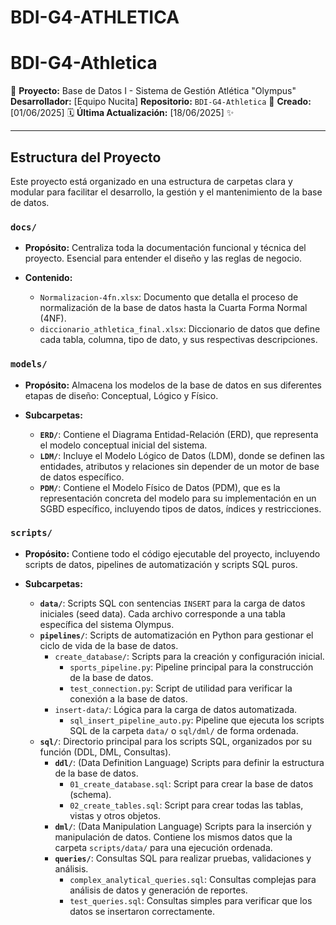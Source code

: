 # BDI-G4-ATHLETICA

# BDI-G4-Athletica

🚀 **Proyecto:** Base de Datos I - Sistema de Gestión Atlética "Olympus"
**Desarrollador:** [Equipo Nucita]
**Repositorio:** `BDI-G4-Athletica` 📂
**Creado:** [01/06/2025] 🗓️
**Última Actualización:** [18/06/2025] ✨

---

## Estructura del Proyecto

Este proyecto está organizado en una estructura de carpetas clara y modular para facilitar el desarrollo, la gestión y el mantenimiento de la base de datos.

### `docs/`

*   **Propósito:** Centraliza toda la documentación funcional y técnica del proyecto. Esencial para entender el diseño y las reglas de negocio.

*   **Contenido:**
    *   `Normalizacion-4fn.xlsx`: Documento que detalla el proceso de normalización de la base de datos hasta la Cuarta Forma Normal (4NF).
    *   `diccionario_athletica_final.xlsx`: Diccionario de datos que define cada tabla, columna, tipo de dato, y sus respectivas descripciones.

### `models/`

*   **Propósito:** Almacena los modelos de la base de datos en sus diferentes etapas de diseño: Conceptual, Lógico y Físico.

*   **Subcarpetas:**
    *   **`ERD/`**: Contiene el Diagrama Entidad-Relación (ERD), que representa el modelo conceptual inicial del sistema.
    *   **`LDM/`**: Incluye el Modelo Lógico de Datos (LDM), donde se definen las entidades, atributos y relaciones sin depender de un motor de base de datos específico.
    *   **`PDM/`**: Contiene el Modelo Físico de Datos (PDM), que es la representación concreta del modelo para su implementación en un SGBD específico, incluyendo tipos de datos, índices y restricciones.

### `scripts/`

*   **Propósito:** Contiene todo el código ejecutable del proyecto, incluyendo scripts de datos, pipelines de automatización y scripts SQL puros.

*   **Subcarpetas:**
    *   **`data/`**: Scripts SQL con sentencias `INSERT` para la carga de datos iniciales (seed data). Cada archivo corresponde a una tabla específica del sistema Olympus.
    *   **`pipelines/`**: Scripts de automatización en Python para gestionar el ciclo de vida de la base de datos.
        *   `create_database/`: Scripts para la creación y configuración inicial.
            *   `sports_pipeline.py`: Pipeline principal para la construcción de la base de datos.
            *   `test_connection.py`: Script de utilidad para verificar la conexión a la base de datos.
        *   `insert-data/`: Lógica para la carga de datos automatizada.
            *   `sql_insert_pipeline_auto.py`: Pipeline que ejecuta los scripts SQL de la carpeta `data/` o `sql/dml/` de forma ordenada.
    *   **`sql/`**: Directorio principal para los scripts SQL, organizados por su función (DDL, DML, Consultas).
        *   **`ddl/`**: (Data Definition Language) Scripts para definir la estructura de la base de datos.
            *   `01_create_database.sql`: Script para crear la base de datos (schema).
            *   `02_create_tables.sql`: Script para crear todas las tablas, vistas y otros objetos.
        *   **`dml/`**: (Data Manipulation Language) Scripts para la inserción y manipulación de datos. Contiene los mismos datos que la carpeta `scripts/data/` para una ejecución ordenada.
        *   **`queries/`**: Consultas SQL para realizar pruebas, validaciones y análisis.
            *   `complex_analytical_queries.sql`: Consultas complejas para análisis de datos y generación de reportes.
            *   `test_queries.sql`: Consultas simples para verificar que los datos se insertaron correctamente.